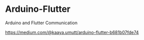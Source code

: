 # Arduino-Flutter
Arduino and Flutter Communication

https://medium.com/@kaaya.umutt/arduino-flutter-b681b07fde74
